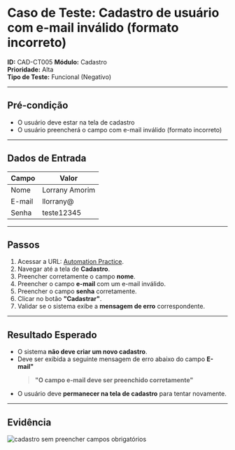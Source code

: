 # Caso de Teste: Cadastro de usuário com e-mail inválido (formato incorreto)

**ID:** CAD-CT005
**Módulo:** Cadastro  
**Prioridade:** Alta  
**Tipo de Teste:** Funcional (Negativo)  

---

## Pré-condição
- O usuário deve estar na tela de cadastro
- O usuário preencherá o campo com e-mail inválido (formato incorreto)

---

## Dados de Entrada
| Campo  | Valor               |
|--------|---------------------|
| Nome   | Lorrany Amorim |
| E-mail | llorrany@ |
| Senha  | teste12345 |

---

## Passos
1. Acessar a URL: [Automation Practice](https://www.automationpratice.com.br/).
2. Navegar até a tela de **Cadastro**.
3. Preencher corretamente o campo **nome**.
4. Preencher o campo **e-mail** com um e-mail inválido.
5. Preencher o campo **senha** corretamente.
6. Clicar no botão **"Cadastrar"**.
7. Validar se o sistema exibe a **mensagem de erro** correspondente.

---

## Resultado Esperado
- O sistema **não deve criar um novo cadastro**.
- Deve ser exibida a seguinte mensagem de erro abaixo do campo **E-mail"**
  > **"O campo e-mail deve ser preenchido corretamente"**
- O usuário deve **permanecer na tela de cadastro** para tentar novamente.

---

## Evidência
![cadastro sem preencher campos obrigatórios](/3_Evidências/CT005.tentativa_de_cadastro_de_usuario_com_email_invalido)